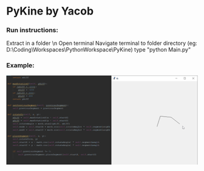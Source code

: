 # PyKine by Yacob
### Run instructions:
Extract in a folder \n
Open terminal
Navigate terminal to folder directory (eg: D:\Coding\Workspaces\PythonWorkspace\PyKine)
type "python Main.py"

### Example:
![alt text](sc.png)